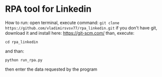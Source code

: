 # RPA tool for Linkedin

How to run: 
open terminal, execute command: 
`git clone https://github.com/vladimirsvsv77/rpa_linkedin.git`
if you don't have git, download it and install here: https://git-scm.com/
than, execute: 

`cd rpa_linkedin`

and than:

`python run_rpa.py`

then enter the data requested by the program
